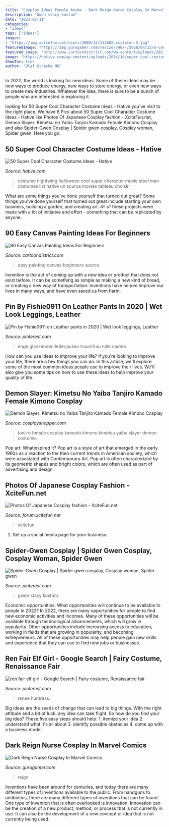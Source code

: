 ```yaml
---
title: "Cosplay Ideas Female Anime - Dark Reign Nurse Cosplay In Marvel Comics"
description: "Gwen stacy kostüm"
date: "2023-02-11"
categories:
- "ideas"
tags: ["ideas"]
images:
- "https://img.xcitefun.net/users/2009/12/132602,xcitefun-5.jpg"
featuredImage: "https://img.gurugamer.com/resize/740x-/2020/04/15/6-ce92.jpg"
featured_image: "http://www.cartoondistrict.com/wp-content/uploads/2017/06/Easy-Canvas-Painting-Ideas-For-Beginners16-1.jpg"
image: "https://hative.com/wp-content/uploads/2014/10/super-cool-costume-ideas/1-nightwing-halloween-costume.jpg"
ShowToc: true
author: "Olaf Stracke MD"
---
```



In 2022, the world is looking for new ideas. Some of these ideas may be new ways to produce energy, new ways to store energy, or even new ways to create new industries. Whatever the idea, there is sure to be a bunch of people who are interested in exploring it.

	

		
looking for 50 Super Cool Character Costume Ideas - Hative you've visit to the right place. We have 8 Pics about 50 Super Cool Character Costume Ideas - Hative like Photos Of Japanese Cosplay fashion - XciteFun.net, Demon Slayer: Kimetsu no Yaiba Tanjiro Kamado Female Kimono Cosplay and also Spider-Gwen Cosplay | Spider gwen cosplay, Cosplay woman, Spider gwen. Here you go:
		
    
## 50 Super Cool Character Costume Ideas - Hative

<img loading=lazy src="https://hative.com/wp-content/uploads/2014/10/super-cool-costume-ideas/1-nightwing-halloween-costume.jpg" onerror="this.onerror=null;this.src='https://tse3.mm.bing.net/th?id=OIP.HYjxMr9dyV65Jasc4MfInAHaJ4&amp;pid=15.1';" alt="50 Super Cool Character Costume Ideas - Hative">

_Source: hative.com_

>costume nightwing halloween cool super character movie steel man costumes list hative un source movies tableau choisir. 

	

What are some things you’ve done yourself that turned out great?
Some things you've done yourself that turned out great include starting your own business, building a garden, and creating art. All of these projects were made with a lot of initiative and effort - something that can be replicated by anyone.

    
## 90 Easy Canvas Painting Ideas For Beginners

<img loading=lazy src="http://www.cartoondistrict.com/wp-content/uploads/2017/06/Easy-Canvas-Painting-Ideas-For-Beginners16-1.jpg" onerror="this.onerror=null;this.src='https://tse2.mm.bing.net/th?id=OIP.x74ywo_6lFqgoTmFRqKvLQHaKQ&amp;pid=15.1';" alt="90 Easy Canvas Painting Ideas For Beginners">

_Source: cartoondistrict.com_

>easy painting canvas beginners source. 

	

Invention is the act of coming up with a new idea or product that does not exist before. It can be something as simple as making a new kind of bread, or creating a new way of transportation. Inventions have helped improve our lives in many ways, and have even saved us from harm.

    
## Pin By Fishie0911 On Leather Pants In 2020 | Wet Look Leggings, Leather

<img loading=lazy src="https://i.pinimg.com/736x/ef/fa/f9/effaf90df554ea7a33d15a3b192dbcc1.jpg" onerror="this.onerror=null;this.src='https://tse3.mm.bing.net/th?id=OIP.Qt9GZsAUhDf22Va13eL93wHaN-&amp;pid=15.1';" alt="Pin by Fishie0911 on Leather pants in 2020 | Wet look leggings, Leather">

_Source: pinterest.com_

>enge glänzenden lederjacken traumfrau tolle nadine. 

	

How can you use ideas to improve your life?
If you're looking to improve your life, there are a few things you can do. In this article, we'll explore some of the most common ideas people use to improve their lives. We'll also give you some tips on how to use these ideas to help improve your quality of life.

    
## Demon Slayer: Kimetsu No Yaiba Tanjiro Kamado Female Kimono Cosplay

<img loading=lazy src="https://www.cosplayshopper.com/media/catalog/product/cache/1/image/650x/d9e1aab3ff6d4b19f6110704db2ea214/C/O/COS-007_01_182_1.jpg" onerror="this.onerror=null;this.src='https://tse1.mm.bing.net/th?id=OIP.iZSLzM79JknzCNygljrg9AHaL4&amp;pid=15.1';" alt="Demon Slayer: Kimetsu no Yaiba Tanjiro Kamado Female Kimono Cosplay">

_Source: cosplayshopper.com_

>tanjiro female cosplay kamado kimono kimetsu yaiba slayer demon costume. 

	

Pop art: Whatinspired it?
Pop art is a style of art that emerged in the early 1960s as a reaction to the then current trends in American society, which were associated with Contemporary Art. Pop art is often characterized by its geometric shapes and bright colors, which are often used as part of advertising and design.

    
## Photos Of Japanese Cosplay Fashion - XciteFun.net

<img loading=lazy src="https://img.xcitefun.net/users/2009/12/132602,xcitefun-5.jpg" onerror="this.onerror=null;this.src='https://tse2.mm.bing.net/th?id=OIP.e5LJJqTzCOtdvj9DGBd5ewHaLH&amp;pid=15.1';" alt="Photos Of Japanese Cosplay fashion - XciteFun.net">

_Source: forum.xcitefun.net_

>xcitefun. 

	

1. Set up a social media page for your business.

    
## Spider-Gwen Cosplay | Spider Gwen Cosplay, Cosplay Woman, Spider Gwen

<img loading=lazy src="https://i.pinimg.com/736x/c8/61/ef/c861ef00d74da0ff520f46b9ff1a5de3.jpg" onerror="this.onerror=null;this.src='https://tse3.mm.bing.net/th?id=OIP.co0Gb58Oowb3ML_0NwX2MwHaLH&amp;pid=15.1';" alt="Spider-Gwen Cosplay | Spider gwen cosplay, Cosplay woman, Spider gwen">

_Source: pinterest.com_

>gwen stacy kostüm. 

	

Economic opportunities: What opportunities will continue to be available to people in 2022?
In 2022, there are many opportunities for people to find new economic activities and incomes. Many of these opportunities will be available through technological advancements, which will grow in popularity. Other opportunities include increasing access to education, working in fields that are growing in popularity, and becoming entrepreneurs. All of these opportunities may help people gain new skills and experience that they can use to find new jobs or businesses.

    
## Ren Fair Elf Girl - Google Search | Fairy Costume, Renaissance Fair

<img loading=lazy src="https://i.pinimg.com/736x/47/03/02/47030235172becaf1658aaf2ac881295--fairy-costumes-fest.jpg" onerror="this.onerror=null;this.src='https://tse4.mm.bing.net/th?id=OIP.BVUMFFj0RLIEBMMdAcgDRAHaLG&amp;pid=15.1';" alt="ren fair elf girl - Google Search | Fairy costume, Renaissance fair">

_Source: pinterest.com_

>renee huntress. 

	

Big ideas are the seeds of change that can lead to big things. With the right attitude and a bit of luck, any idea can take flight. So how do you find your big idea? These five easy steps should help: 1. itemize your idea 2. understand what it's all about 3. identify possible obstacles 4. come up with a business model 
    
## Dark Reign Nurse Cosplay In Marvel Comics

<img loading=lazy src="https://img.gurugamer.com/resize/740x-/2020/04/15/6-ce92.jpg" onerror="this.onerror=null;this.src='https://tse3.mm.bing.net/th?id=OIP.aO8-BnzNOqd7SEXH2P4KWAHaNK&amp;pid=15.1';" alt="Dark Reign Nurse Cosplay In Marvel Comics">

_Source: gurugamer.com_

>reign. 

	

Inventions have been around for centuries, and today there are many different types of inventions available to the public. From handguns to antibiotics, there are many different types of inventions that can be found. One type of invention that is often overlooked is innovation. Innovation can be the creation of a new product, method, or process that is not currently in use. It can also be the development of a new concept or idea that is not currently being used.

